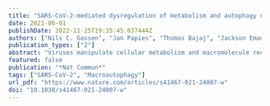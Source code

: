 ```yaml
---
title: "SARS-CoV-2-mediated dysregulation of metabolism and autophagy uncovers host-targeting antivirals"
date: 2021-06-01
publishDate: 2022-11-25T19:35:45.037444Z
authors: ["Nils C. Gassen", "Jan Papies", "Thomas Bajaj", "Jackson Emanuel", "Frederik Dethloff", "Robert Lorenz Chua", "Jakob Trimpert", "Nicolas Heinemann", "Christine Niemeyer", "Friderike Weege", "Katja Hönzke", "Tom Aschman", "Daniel E. Heinz", "Katja Weckmann", "Tim Ebert", "Andreas Zellner", "Martina Lennarz", "Emanuel Wyler", "Simon Schroeder", "Anja Richter", "Daniela Niemeyer", "Karen Hoffmann", "Thomas F. Meyer", "Frank L. Heppner", "Victor M. Corman", "Markus Landthaler", "Andreas C. Hocke", "Markus Morkel", "Nikolaus Osterrieder", "Christian Conrad", "Roland Eils", "Helena Radbruch", "Patrick Giavalisco", "Christian Drosten", "Marcel A. Müller"]
publication_types: ["2"]
abstract: "Viruses manipulate cellular metabolism and macromolecule recycling processes like autophagy. Dysregulated metabolism might lead to excessive inflammatory and autoimmune responses as observed in severe and long COVID-19 patients. Here we show that SARS-CoV-2 modulates cellular metabolism and reduces autophagy. Accordingly, compound-driven induction of autophagy limits SARS-CoV-2 propagation. In detail, SARS-CoV-2-infected cells show accumulation of key metabolites, activation of autophagy inhibitors (AKT1, SKP2) and reduction of proteins responsible for autophagy initiation (AMPK, TSC2, ULK1), membrane nucleation, and phagophore formation (BECN1, VPS34, ATG14), as well as autophagosome-lysosome fusion (BECN1, ATG14 oligomers). Consequently, phagophore-incorporated autophagy markers LC3B-II and P62 accumulate, which we confirm in a hamster model and lung samples of COVID-19 patients. Single-nucleus and single-cell sequencing of patient-derived lung and mucosal samples show differential transcriptional regulation of autophagy and immune genes depending on cell type, disease duration, and SARS-CoV-2 replication levels. Targeting of autophagic pathways by exogenous administration of the polyamines spermidine and spermine, the selective AKT1 inhibitor MK-2206, and the BECN1-stabilizing anthelmintic drug niclosamide inhibit SARS-CoV-2 propagation in vitro with IC50 values of 136.7, 7.67, 0.11, and 0.13 μM, respectively. Autophagy-inducing compounds reduce SARS-CoV-2 propagation in primary human lung cells and intestinal organoids emphasizing their potential as treatment options against COVID-19."
featured: false
publication: "*Nat Commun*"
tags: ["SARS-CoV-2", "Macroautophagy"]
url_pdf: "https://www.nature.com/articles/s41467-021-24007-w"
doi: "10.1038/s41467-021-24007-w"
---
```



